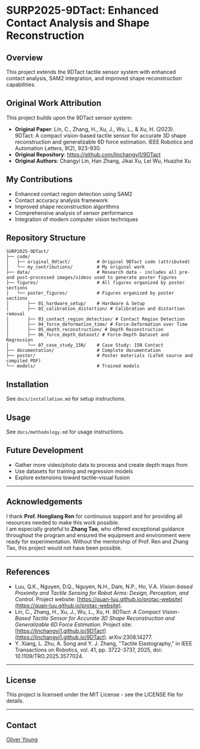 # SURP2025-9DTact: Enhanced Contact Analysis and Shape Reconstruction

## Overview
This project extends the 9DTact tactile sensor system with enhanced contact analysis, SAM2 integration, and improved shape reconstruction capabilities.

## Original Work Attribution
This project builds upon the 9DTact sensor system:
- **Original Paper**: Lin, C., Zhang, H., Xu, J., Wu, L., & Xu, H. (2023). 9DTact: A compact vision-based tactile sensor for accurate 3D shape reconstruction and generalizable 6D force estimation. IEEE Robotics and Automation Letters, 9(2), 923-930.
- **Original Repository**: https://github.com/linchangyi1/9DTact
- **Original Authors**: Changyi Lin, Han Zhang, Jikai Xu, Lei Wu, Huazhe Xu

## My Contributions
- Enhanced contact region detection using SAM2
- Contact accuracy analysis framework
- Improved shape reconstruction algorithms
- Comprehensive analysis of sensor performance
- Integration of modern computer vision techniques

## Repository Structure
```
SURP2025-9DTact/
├── code/
│   ├── original_9dtact/          # Original 9DTact code (attributed)
│   └── my_contributions/         # My original work
├── data/                         # Research data - includes all pre- and post-processed images/videos used to generate poster figures
├── figures/                      # All figures organized by poster sections
│   └── poster_figures/           # Figures organized by poster sections
│       ├── 01_hardware_setup/    # Hardware & Setup
│       ├── 02_calibration_distortion/ # Calibration and distortion removal
│       ├── 03_contact_region_detection/ # Contact Region Detection
│       ├── 04_force_deformation_time/ # Force-Deformation over Time
│       ├── 05_depth_reconstruction/ # Depth Reconstruction
│       ├── 06_force_depth_dataset/ # Force-Depth Dataset and Regression
│       └── 07_case_study_15N/    # Case Study: 15N Contact
├── documentation/                # Complete documentation
├── poster/                       # Poster materials (LaTeX source and compiled PDF)
└── models/                       # Trained models
```

## Installation
See `docs/installation.md` for setup instructions.

## Usage
See `docs/methodology.md` for usage instructions.

## Future Development
- Gather more video/photo data to process and create depth maps from  
- Use datasets for training and regression models  
- Explore extensions toward tactile–visual fusion  

---

## Acknowledgements
I thank **Prof. Hongliang Ren** for continuous support and for providing all resources needed to make this work possible.  
I am especially grateful to **Zhang Tao**, who offered exceptional guidance throughout the program and ensured the equipment and environment were ready for experimentation. Without the mentorship of Prof. Ren and Zhang Tao, this project would not have been possible.  

---

## References
- Luu, Q.K., Nguyen, D.Q., Nguyen, N.H., Dam, N.P., Ho, V.A. *Vision-based Proximity and Tactile Sensing for Robot Arms: Design, Perception, and Control.* Project website: [https://quan-luu.github.io/protac-website](https://quan-luu.github.io/protac-website).  
- Lin, C., Zhang, H., Xu, J., Wu, L., Xu, H. *9DTact: A Compact Vision-Based Tactile Sensor for Accurate 3D Shape Reconstruction and Generalizable 6D Force Estimation.* Project site: [https://linchangyi1.github.io/9DTact](https://linchangyi1.github.io/9DTact). arXiv:2308.14277.  
- Y. Xiang, L. Zhu, A. Song and Y. J. Zhang, "Tactile Elastography," in IEEE Transactions on Robotics, vol. 41, pp. 3722-3737, 2025, doi: 10.1109/TRO.2025.3577024.

---

## License
This project is licensed under the MIT License - see the LICENSE file for details.

---

## Contact
[Oliver Young](mailto:ojyoung@ucsc.edu)
